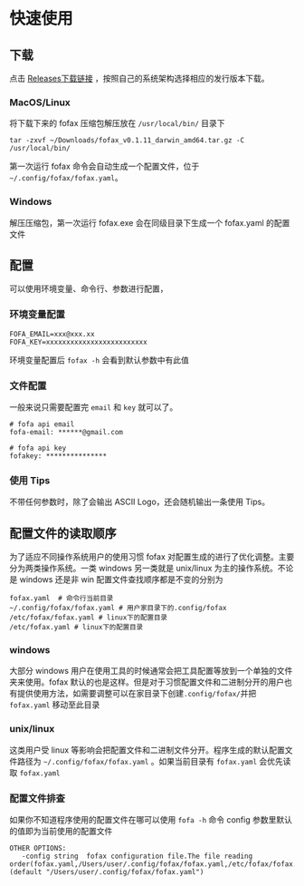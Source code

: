 # 快速使用
## 下载

点击 [Releases下载链接](https://github.com/xiecat/fofax/releases) ，按照自己的系统架构选择相应的发行版本下载。

### MacOS/Linux

将下载下来的 fofax 压缩包解压放在 `/usr/local/bin/` 目录下

```console
tar -zxvf ~/Downloads/fofax_v0.1.11_darwin_amd64.tar.gz -C /usr/local/bin/
```

第一次运行 fofax 命令会自动生成一个配置文件，位于 `~/.config/fofax/fofax.yaml`。

### Windows

解压压缩包，第一次运行 fofax.exe 会在同级目录下生成一个 fofax.yaml 的配置文件

## 配置

可以使用环境变量、命令行、参数进行配置，

### 环境变量配置

```
FOFA_EMAIL=xxx@xxx.xx
FOFA_KEY=xxxxxxxxxxxxxxxxxxxxxxxxx
```

环境变量配置后 `fofax -h` 会看到默认参数中有此值

### 文件配置

一般来说只需要配置完 `email` 和 `key` 就可以了。

```console
# fofa api email
fofa-email: ******@gmail.com

# fofa api key
fofakey: ***************
```

### 使用 Tips

不带任何参数时，除了会输出 ASCII Logo，还会随机输出一条使用 Tips。

## 配置文件的读取顺序

为了适应不同操作系统用户的使用习惯 fofax 对配置生成的进行了优化调整。主要分为两类操作系统。一类 windows 另一类就是 unix/linux 为主的操作系统。不论是 windows 还是非 win 配置文件查找顺序都是不变的分别为

```
fofax.yaml  # 命令行当前目录
~/.config/fofax/fofax.yaml # 用户家目录下的.config/fofax 
/etc/fofax/fofax.yaml # linux下的配置目录
/etc/fofax.yaml # linux下的配置目录
```

### windows

大部分 windows 用户在使用工具的时候通常会把工具配置等放到一个单独的文件夹来使用。fofax 默认的也是这样。但是对于习惯配置文件和二进制分开的用户也有提供使用方法，如需要调整可以在家目录下创建`.config/fofax/`并把`fofax.yaml` 移动至此目录

### unix/linux

这类用户受 linux 等影响会把配置文件和二进制文件分开。程序生成的默认配置文件路径为 `~/.config/fofax/fofax.yaml` 。如果当前目录有 `fofax.yaml`  会优先读取 `fofax.yaml` 

### 配置文件排查

如果你不知道程序使用的配置文件在哪可以使用 `fofa -h` 命令 config 参数里默认的值即为当前使用的配置文件

```
OTHER OPTIONS:
   -config string  fofax configuration file.The file reading order(fofax.yaml,/Users/user/.config/fofax/fofax.yaml,/etc/fofax/fofax.yaml,/etc/fofax.yaml) (default "/Users/user/.config/fofax/fofax.yaml")
```






